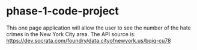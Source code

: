 # phase-1-code-project
This one page application will allow the user to see the number of the hate crimes in the New York City area. The API source is: https://dev.socrata.com/foundry/data.cityofnewyork.us/bqiq-cu78
